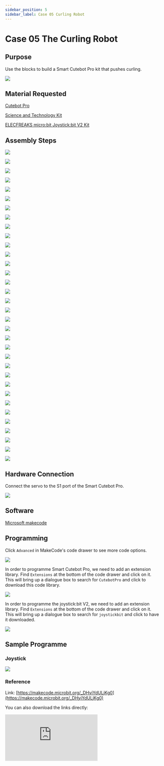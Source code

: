 ```yaml
---
sidebar_position: 5
sidebar_label: Case 05 Curling Robot
---
```


# Case 05 The Curling Robot

## Purpose


Use the blocks to build a Smart Cutebot Pro kit that pushes curling.


![](https://wiki-media-ef.oss-cn-hongkong.aliyuncs.com//images/cutebot-pro-extended-case-05-01.png)


##  Material Requested

[Cutebot Pro](https://www.elecfreaks.com/elecfreaks-smart-cutebot-pro-programming-robot-car-for-micro-bit.html)

[Science and Technology Kit](https://shop.elecfreaks.com/products/elecfreaks-tpbot-science-and-technology-pack?_pos=3&_sid=11fe49ca3&_ss=r)

[ELECFREAKS micro:bit Joystick:bit V2 Kit](https://www.elecfreaks.com/joystick-bit-2-kit-for-micro-bit.html)



## Assembly Steps

![](https://wiki-media-ef.oss-cn-hongkong.aliyuncs.com//images/cutebot-pro-extended-case-step-05-01.png)

![](https://wiki-media-ef.oss-cn-hongkong.aliyuncs.com//images/cutebot-pro-extended-case-step-05-02.png)

![](https://wiki-media-ef.oss-cn-hongkong.aliyuncs.com//images/cutebot-pro-extended-case-step-05-03.png)

![](https://wiki-media-ef.oss-cn-hongkong.aliyuncs.com//images/cutebot-pro-extended-case-step-05-04.png)

![](https://wiki-media-ef.oss-cn-hongkong.aliyuncs.com//images/cutebot-pro-extended-case-step-05-05.png)

![](https://wiki-media-ef.oss-cn-hongkong.aliyuncs.com//images/cutebot-pro-extended-case-step-05-06.png)

![](https://wiki-media-ef.oss-cn-hongkong.aliyuncs.com//images/cutebot-pro-extended-case-step-05-07.png)

![](https://wiki-media-ef.oss-cn-hongkong.aliyuncs.com//images/cutebot-pro-extended-case-step-05-08.png)

![](https://wiki-media-ef.oss-cn-hongkong.aliyuncs.com//images/cutebot-pro-extended-case-step-05-09.png)

![](https://wiki-media-ef.oss-cn-hongkong.aliyuncs.com//images/cutebot-pro-extended-case-step-05-10.png)

![](https://wiki-media-ef.oss-cn-hongkong.aliyuncs.com//images/cutebot-pro-extended-case-step-05-11.png)

![](https://wiki-media-ef.oss-cn-hongkong.aliyuncs.com//images/cutebot-pro-extended-case-step-05-12.png)

![](https://wiki-media-ef.oss-cn-hongkong.aliyuncs.com//images/cutebot-pro-extended-case-step-05-13.png)

![](https://wiki-media-ef.oss-cn-hongkong.aliyuncs.com//images/cutebot-pro-extended-case-step-05-14.png)

![](https://wiki-media-ef.oss-cn-hongkong.aliyuncs.com//images/cutebot-pro-extended-case-step-05-15.png)

![](https://wiki-media-ef.oss-cn-hongkong.aliyuncs.com//images/cutebot-pro-extended-case-step-05-16.png)

![](https://wiki-media-ef.oss-cn-hongkong.aliyuncs.com//images/cutebot-pro-extended-case-step-05-17.png)

![](https://wiki-media-ef.oss-cn-hongkong.aliyuncs.com//images/cutebot-pro-extended-case-step-05-18.png)

![](https://wiki-media-ef.oss-cn-hongkong.aliyuncs.com//images/cutebot-pro-extended-case-step-05-19.png)

![](https://wiki-media-ef.oss-cn-hongkong.aliyuncs.com//images/cutebot-pro-extended-case-step-05-20.png)

![](https://wiki-media-ef.oss-cn-hongkong.aliyuncs.com//images/cutebot-pro-extended-case-step-05-21.png)

![](https://wiki-media-ef.oss-cn-hongkong.aliyuncs.com//images/cutebot-pro-extended-case-step-05-22.png)

![](https://wiki-media-ef.oss-cn-hongkong.aliyuncs.com//images/cutebot-pro-extended-case-step-05-23.png)

![](https://wiki-media-ef.oss-cn-hongkong.aliyuncs.com//images/cutebot-pro-extended-case-step-05-24.png)

![](https://wiki-media-ef.oss-cn-hongkong.aliyuncs.com//images/cutebot-pro-extended-case-step-05-25.png)

![](https://wiki-media-ef.oss-cn-hongkong.aliyuncs.com//images/cutebot-pro-extended-case-step-05-26.png)

![](https://wiki-media-ef.oss-cn-hongkong.aliyuncs.com//images/cutebot-pro-extended-case-step-05-27.png)

![](https://wiki-media-ef.oss-cn-hongkong.aliyuncs.com//images/cutebot-pro-extended-case-step-05-28.png)

![](https://wiki-media-ef.oss-cn-hongkong.aliyuncs.com//images/cutebot-pro-extended-case-step-05-29.png)

![](https://wiki-media-ef.oss-cn-hongkong.aliyuncs.com//images/cutebot-pro-extended-case-step-05-30.png)

![](https://wiki-media-ef.oss-cn-hongkong.aliyuncs.com//images/cutebot-pro-extended-case-step-05-31.png)

![](https://wiki-media-ef.oss-cn-hongkong.aliyuncs.com//images/cutebot-pro-extended-case-step-05-32.png)

![](https://wiki-media-ef.oss-cn-hongkong.aliyuncs.com//images/cutebot-pro-extended-case-step-05-33.png)

![](https://wiki-media-ef.oss-cn-hongkong.aliyuncs.com//images/cutebot-pro-extended-case-step-05-34.png)

## Hardware Connection

Connect the servo to the S1 port of the Smart Cutebot Pro.

![](https://wiki-media-ef.oss-cn-hongkong.aliyuncs.com//images/cutebot-pro-extended-case-03-02.png)


## Software

[Microsoft makecode](https://makecode.microbit.org/#)


##  Programming


Click `Advanced` in MakeCode's code drawer to see more code options.

![](https://wiki-media-ef.oss-cn-hongkong.aliyuncs.com//images/cutebot-pro-extended-case-02-03.png)

In order to programme Smart Cutebot Pro, we need to add an extension library. Find `Extensions` at the bottom of the code drawer and click on it. This will bring up a dialogue box to search for `CutebotPro` and click to download this code library.

![](https://wiki-media-ef.oss-cn-hongkong.aliyuncs.com//images/cutebot-pro-extended-case-02-04.png)

In order to programme the joystick:bit V2, we need to add an extension library. Find `Extensions` at the bottom of the code drawer and click on it. This will bring up a dialogue box to search for `joystickbit` and click to have it downloaded.

![](https://wiki-media-ef.oss-cn-hongkong.aliyuncs.com//images/cutebot-pro-extended-case-02-05.png)


##  Sample Programme

### Joystick

![](https://wiki-media-ef.oss-cn-hongkong.aliyuncs.com//images/cutebot-pro-extended-case-02-06.png)


### Reference

Link: [https://makecode.microbit.org/_DHyiYdULjKg0](https://makecode.microbit.org/_DHyiYdULjKg0)

You can also download the links directly:

<div
    style={{
        position: 'relative',
        paddingBottom: '60%',
        overflow: 'hidden',
    }}
>
    <iframe
        src="https://makecode.microbit.org/_DHyiYdULjKg0"
        frameborder="0"
        sandbox="allow-popups allow-forms allow-scripts allow-same-origin"
        style={{
            position: 'absolute',
            width: '100%',
            height: '100%',
        }}
    />
</div>

###  Cutebot Pro

![](https://wiki-media-ef.oss-cn-hongkong.aliyuncs.com//images/cutebot-pro-extended-case-05-07.png)


### Reference

Link: [https://makecode.microbit.org/_dJEd2JUesXHy](https://makecode.microbit.org/_dJEd2JUesXHy)

You can also download the links directly:

<div
    style={{
        position: 'relative',
        paddingBottom: '60%',
        overflow: 'hidden',
    }}
>
    <iframe
        src="https://makecode.microbit.org/_dJEd2JUesXHy"
        frameborder="0"
        sandbox="allow-popups allow-forms allow-scripts allow-same-origin"
        style={{
            position: 'absolute',
            width: '100%',
            height: '100%',
        }}
    />
</div>

## Result


Control the travelling route of the cart through the joystick, and press the joystick button C to control the cart to push out the curling pot.

![](https://wiki-media-ef.oss-cn-hongkong.aliyuncs.com//images/cutebot-pro-extended-case-05.gif)


## Expanded Knowledge

*** History and Development of Curling ***

Curling is a team sport played on ice to skate stones to a target area. Below is an overview of the history and development of curling:

Origins:
The origins of curling can be traced back to ancient Scotland. It is believed that the Scots began playing the game of skating stones on ice in the 16th century, which can be considered a precursor to curling. The earliest curling competitions date back to the late 18th century, when such competitions began to be organised amongst Scottish farmers and fishermen.

Development:
Curling became popular in Scotland's urban and rural communities in the early 19th century, and an important milestone in the sport was reached in 1820 when the first curling club was founded in Egyptlie, Scotland. As curling became more popular, each region of Scotland established its own curling club.

Internationalisation:
Curling began to spread to other countries in the late 19th and early 20th centuries. Canada became an important development for curling, with Canadians introducing the sport to North America and establishing their own rules for curling. curling was first introduced as a performance sport at the Olympic Games in 1908, but did not become an official Olympic sport until the first Winter Olympics in 1924.

The World Curling Federation (WCF) was founded in 1958 to unify and govern the sport of curling worldwide. Since then, curling has grown rapidly around the world, with countries establishing their own curling organisations and clubs. Today, curling is a global ice sport, with many international competitions and tournaments held each year, including World Championships and the Winter Olympics.

Developments in technology and equipment:
Over time, curling technology and equipment have evolved. Stones have become more advanced in design, with special materials and coatings used to improve skating performance. The maintenance of curling rinks and the treatment of the ice have also become more specialised to ensure fairness and a high level of play.

The growth of curling has also included a variety of youth and amateur competitions, as well as promotional and popularisation activities. The sport is attracting more and more people and has a large fan base worldwide.

Overall, curling has evolved over the centuries, from its origins in Scotland to becoming an international ice sport. It has continued to advance in terms of technology, rules and organisation, attracting athletes and spectators from all over the world.
